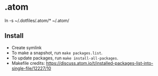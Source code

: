 .atom
=============

ln -s ~/.dotfiles/.atom/* ~/.atom/

Install
-------------

- Create symlink
- To make a snapshot, run `make packages.list`.
- To update packages, run `make install-all-packages`.
- Makefile credits: https://discuss.atom.io/t/installed-packages-list-into-single-file/12227/10

